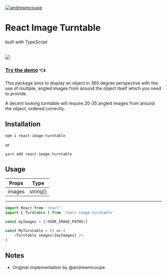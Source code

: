 [![andrewmcoupe](https://circleci.com/gh/andrewmcoupe/react-image-turntable.svg?style=shield)](LINK)

# React Image Turntable

###### built with TypeScript

![](/readme-assets/example.gif)

### [Try the demo](https://codesandbox.io/s/react-image-turntable-riy93) 👈

This package aims to display an object in 360 degree perspective with the use of multiple, angled images from around the object itself which you need to provide.

A decent looking turntable will require 20-35 angled images from around the object, ordered correctly.

## Installation

`npm i react-image-turntable`

or

`yarn add react-image-turntable`

## Usage

| Props  |   Type   |
| ------ | :------: |
| images | string[] |

---

```javascript
import React from 'react'
import { Turntable } from 'react-image-turntable'

const myImages = [<YOUR_IMAGE_PATHS>]

const MyTurntable = () => (
    <Turntable images={myImages} />
)
```

## Notes

- Original implementation by @andrewmcoupe
